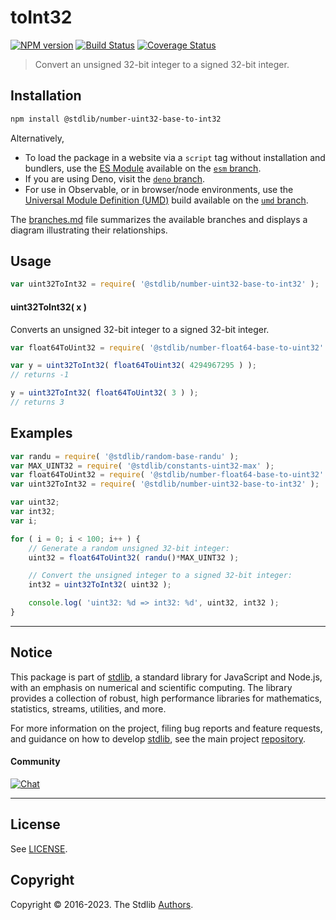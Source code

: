 <!--

@license Apache-2.0

Copyright (c) 2018 The Stdlib Authors.

Licensed under the Apache License, Version 2.0 (the "License");
you may not use this file except in compliance with the License.
You may obtain a copy of the License at

   http://www.apache.org/licenses/LICENSE-2.0

Unless required by applicable law or agreed to in writing, software
distributed under the License is distributed on an "AS IS" BASIS,
WITHOUT WARRANTIES OR CONDITIONS OF ANY KIND, either express or implied.
See the License for the specific language governing permissions and
limitations under the License.

-->

# toInt32

[![NPM version][npm-image]][npm-url] [![Build Status][test-image]][test-url] [![Coverage Status][coverage-image]][coverage-url] <!-- [![dependencies][dependencies-image]][dependencies-url] -->

> Convert an unsigned 32-bit integer to a signed 32-bit integer.

<section class="installation">

## Installation

```bash
npm install @stdlib/number-uint32-base-to-int32
```

Alternatively,

-   To load the package in a website via a `script` tag without installation and bundlers, use the [ES Module][es-module] available on the [`esm` branch][esm-url].
-   If you are using Deno, visit the [`deno` branch][deno-url].
-   For use in Observable, or in browser/node environments, use the [Universal Module Definition (UMD)][umd] build available on the [`umd` branch][umd-url].

The [branches.md][branches-url] file summarizes the available branches and displays a diagram illustrating their relationships.

</section>

<section class="usage">

## Usage

```javascript
var uint32ToInt32 = require( '@stdlib/number-uint32-base-to-int32' );
```

#### uint32ToInt32( x )

Converts an unsigned 32-bit integer to a signed 32-bit integer.

```javascript
var float64ToUint32 = require( '@stdlib/number-float64-base-to-uint32' );

var y = uint32ToInt32( float64ToUint32( 4294967295 ) );
// returns -1

y = uint32ToInt32( float64ToUint32( 3 ) );
// returns 3
```

</section>

<!-- /.usage -->

<section class="examples">

## Examples

<!-- eslint no-undef: "error" -->

```javascript
var randu = require( '@stdlib/random-base-randu' );
var MAX_UINT32 = require( '@stdlib/constants-uint32-max' );
var float64ToUint32 = require( '@stdlib/number-float64-base-to-uint32' );
var uint32ToInt32 = require( '@stdlib/number-uint32-base-to-int32' );

var uint32;
var int32;
var i;

for ( i = 0; i < 100; i++ ) {
    // Generate a random unsigned 32-bit integer:
    uint32 = float64ToUint32( randu()*MAX_UINT32 );

    // Convert the unsigned integer to a signed 32-bit integer:
    int32 = uint32ToInt32( uint32 );

    console.log( 'uint32: %d => int32: %d', uint32, int32 );
}
```

</section>

<!-- /.examples -->

<!-- Section for related `stdlib` packages. Do not manually edit this section, as it is automatically populated. -->

<section class="related">

</section>

<!-- /.related -->

<!-- Section for all links. Make sure to keep an empty line after the `section` element and another before the `/section` close. -->


<section class="main-repo" >

* * *

## Notice

This package is part of [stdlib][stdlib], a standard library for JavaScript and Node.js, with an emphasis on numerical and scientific computing. The library provides a collection of robust, high performance libraries for mathematics, statistics, streams, utilities, and more.

For more information on the project, filing bug reports and feature requests, and guidance on how to develop [stdlib][stdlib], see the main project [repository][stdlib].

#### Community

[![Chat][chat-image]][chat-url]

---

## License

See [LICENSE][stdlib-license].


## Copyright

Copyright &copy; 2016-2023. The Stdlib [Authors][stdlib-authors].

</section>

<!-- /.stdlib -->

<!-- Section for all links. Make sure to keep an empty line after the `section` element and another before the `/section` close. -->

<section class="links">

[npm-image]: http://img.shields.io/npm/v/@stdlib/number-uint32-base-to-int32.svg
[npm-url]: https://npmjs.org/package/@stdlib/number-uint32-base-to-int32

[test-image]: https://github.com/stdlib-js/number-uint32-base-to-int32/actions/workflows/test.yml/badge.svg?branch=main
[test-url]: https://github.com/stdlib-js/number-uint32-base-to-int32/actions/workflows/test.yml?query=branch:main

[coverage-image]: https://img.shields.io/codecov/c/github/stdlib-js/number-uint32-base-to-int32/main.svg
[coverage-url]: https://codecov.io/github/stdlib-js/number-uint32-base-to-int32?branch=main

<!--

[dependencies-image]: https://img.shields.io/david/stdlib-js/number-uint32-base-to-int32.svg
[dependencies-url]: https://david-dm.org/stdlib-js/number-uint32-base-to-int32/main

-->

[chat-image]: https://img.shields.io/gitter/room/stdlib-js/stdlib.svg
[chat-url]: https://app.gitter.im/#/room/#stdlib-js_stdlib:gitter.im

[stdlib]: https://github.com/stdlib-js/stdlib

[stdlib-authors]: https://github.com/stdlib-js/stdlib/graphs/contributors

[umd]: https://github.com/umdjs/umd
[es-module]: https://developer.mozilla.org/en-US/docs/Web/JavaScript/Guide/Modules

[deno-url]: https://github.com/stdlib-js/number-uint32-base-to-int32/tree/deno
[umd-url]: https://github.com/stdlib-js/number-uint32-base-to-int32/tree/umd
[esm-url]: https://github.com/stdlib-js/number-uint32-base-to-int32/tree/esm
[branches-url]: https://github.com/stdlib-js/number-uint32-base-to-int32/blob/main/branches.md

[stdlib-license]: https://raw.githubusercontent.com/stdlib-js/number-uint32-base-to-int32/main/LICENSE

</section>

<!-- /.links -->

